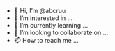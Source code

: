 - 👋 Hi, I’m @abcruu
- 👀 I’m interested in ...
- 🌱 I’m currently learning ...
- 💞️ I’m looking to collaborate on ...
- 📫 How to reach me ...

<!---
abcruu/abcruu is a ✨ special ✨ repository because its `README.md` (this file) appears on your GitHub profile.
You can click the Preview link to take a look at your changes.
--->
